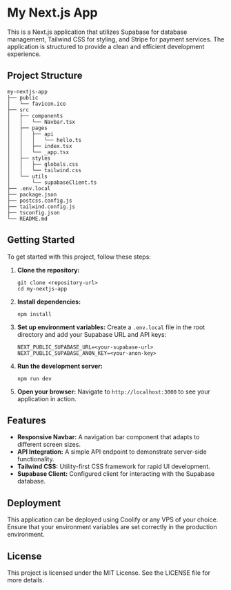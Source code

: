 # My Next.js App

This is a Next.js application that utilizes Supabase for database management, Tailwind CSS for styling, and Stripe for payment services. The application is structured to provide a clean and efficient development experience.

## Project Structure

```
my-nextjs-app
├── public
│   └── favicon.ico
├── src
│   ├── components
│   │   └── Navbar.tsx
│   ├── pages
│   │   ├── api
│   │   │   └── hello.ts
│   │   ├── index.tsx
│   │   └── _app.tsx
│   ├── styles
│   │   ├── globals.css
│   │   └── tailwind.css
│   └── utils
│       └── supabaseClient.ts
├── .env.local
├── package.json
├── postcss.config.js
├── tailwind.config.js
├── tsconfig.json
└── README.md
```

## Getting Started

To get started with this project, follow these steps:

1. **Clone the repository:**
   ```
   git clone <repository-url>
   cd my-nextjs-app
   ```

2. **Install dependencies:**
   ```
   npm install
   ```

3. **Set up environment variables:**
   Create a `.env.local` file in the root directory and add your Supabase URL and API keys:
   ```
   NEXT_PUBLIC_SUPABASE_URL=<your-supabase-url>
   NEXT_PUBLIC_SUPABASE_ANON_KEY=<your-anon-key>
   ```

4. **Run the development server:**
   ```
   npm run dev
   ```

5. **Open your browser:**
   Navigate to `http://localhost:3000` to see your application in action.

## Features

- **Responsive Navbar:** A navigation bar component that adapts to different screen sizes.
- **API Integration:** A simple API endpoint to demonstrate server-side functionality.
- **Tailwind CSS:** Utility-first CSS framework for rapid UI development.
- **Supabase Client:** Configured client for interacting with the Supabase database.

## Deployment

This application can be deployed using Coolify or any VPS of your choice. Ensure that your environment variables are set correctly in the production environment.

## License

This project is licensed under the MIT License. See the LICENSE file for more details.